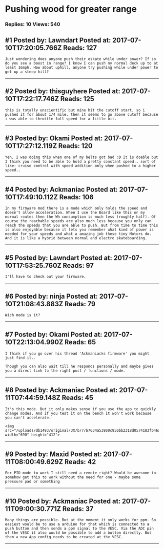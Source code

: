 # Pushing wood for greater range

### Replies: 10 Views: 540

## \#1 Posted by: Lawndart Posted at: 2017-07-10T17:20:05.766Z Reads: 127

```
Just wondering does anyone push their eskate while under power? If so do you see a boost in range? I know I can push my normal deck up to at least 16mph. How about uphill, anyone try pushing while under power to get up a steep hill?
```

---
## \#2 Posted by: thisguyhere Posted at: 2017-07-10T17:22:17.746Z Reads: 125

```
this is totally unscientific but mine hit the cutoff start, so i pushed it for about 1/4 mile, then it seems to go above cutoff because i was able to throttle full speed for a little bit.
```

---
## \#3 Posted by: Okami Posted at: 2017-07-10T17:27:12.119Z Reads: 120

```
Yeh, I was doing this when one of my belts got bad :D It is doable but I think you need to be able to hold a pretty constant speed.. sort of like: cruise control with speed addition only when pushed to a higher speed..
```

---
## \#4 Posted by: Ackmaniac Posted at: 2017-07-10T17:49:10.112Z Reads: 106

```
In my firmware mod there is a mode which only holds the speed and doesn't allow acceleration. When I use the Board like this on my normal routes then the Wh consumption is much less (roughly half). Of course the reachable speeds are also much less because you only can reach the speeds that you are able to push. But from time to time this is also enjoyable because it lets you remember what kind of power is needed for your speeds and what a amazing job these tiny Motors do. And it is like a hybrid between normal and electro skateboarding.
```

---
## \#5 Posted by: Lawndart Posted at: 2017-07-10T17:53:25.760Z Reads: 97

```
I'll have to check out your firmware.
```

---
## \#6 Posted by: ninja Posted at: 2017-07-10T21:08:43.883Z Reads: 79

```
Wich mode is it?
```

---
## \#7 Posted by: Okami Posted at: 2017-07-10T22:13:04.990Z Reads: 65

```
I think if you go over his thread 'Ackmaniacks firmware' you might just find it..

Though you can also wait till he responds personally and maybe gives you a direct link to the right post / functions / mode.
```

---
## \#8 Posted by: Ackmaniac Posted at: 2017-07-11T07:44:59.148Z Reads: 45

```
It's this mode. But it only makes sense if you use the app to quickly change modes. And if you test it on the bench it won't work because you can't accelerate.

<img src="/uploads/db1493/original/3X/b/7/b7634a53800c956bb2318d0574183fb46a83f24e.png" width="690" height="412">
```

---
## \#9 Posted by: Maxid Posted at: 2017-07-11T08:00:49.629Z Reads: 42

```
For PID mode to work I still need a remote right? Would be awesome to somehow get this to work without the need for one - maybe some pressure pad or something
```

---
## \#10 Posted by: Ackmaniac Posted at: 2017-07-11T09:00:30.771Z Reads: 37

```
Many things are possible. But at the moment it only works for ppm. So easiest would be to use a arduino for that which is connected to a push button and then sends a ppm signal to the VESC. Via the ADC pin of the VESC it also would be possible to add a button directly. But then a new App config needs to be created at the VESC.
```

---
